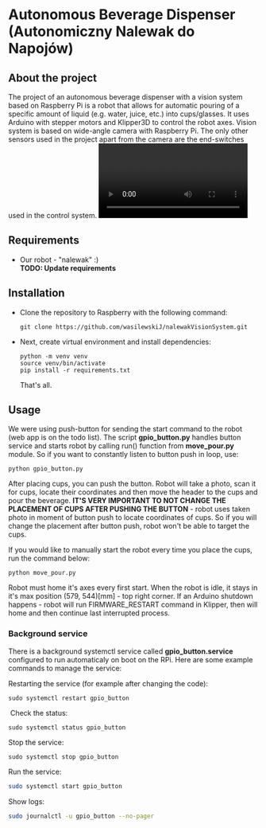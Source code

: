 # Autonomous Beverage Dispenser (Autonomiczny Nalewak do Napojów)

## About the project ##
The project of an autonomous beverage dispenser with a vision system based on Raspberry Pi is a robot that allows for automatic pouring of a specific amount of liquid (e.g. water, juice, etc.) into cups/glasses. It uses Arduino with stepper motors and Klipper3D to control the robot axes. Vision system is based on wide-angle camera with Raspberry Pi. The only other sensors used in the project apart from the camera are the end-switches used in the control system.
<video>

## Requirements ##
- Our robot - "nalewak" :)<br>
**TODO: Update requirements**

## Installation ## 
- Clone the repository to Raspberry with the following command:
  ```
  git clone https://github.com/wasilewskiJ/nalewakVisionSystem.git
  ```
- Next, create virtual environment and install dependencies:
  ```
  python -m venv venv
  source venv/bin/activate
  pip install -r requirements.txt
  ```
  That's all.
  
## Usage ##
We were using push-button for sending the start command to the robot (web app is on the todo list). The script **gpio_button.py** handles button service and starts robot by calling run() function from **move_pour.py** module. So if you want to constantly listen to button push in loop, use:
```
python gpio_button.py
```
After placing cups, you can push the button. Robot will take a photo, scan it for cups, locate their coordinates and then move the header to the cups and pour the beverage. **IT'S VERY IMPORTANT TO NOT CHANGE THE PLACEMENT OF CUPS AFTER PUSHING THE BUTTON** - robot uses taken photo in moment of button push to locate coordinates of cups. So if you will change the placement after button push, robot won't be able to target the cups.

If you would like to manually start the robot every time you place the cups, run the command below:
```
python move_pour.py
```

Robot must home it's axes every first start. When the robot is idle, it stays in it's max position (579, 544)[mm] - top right corner. If an Arduino shutdown happens - robot will run FIRMWARE_RESTART command in Klipper, then will home and then continue last interrupted process.

### Background service ###
There is a background systemctl service called **gpio_button.service** configured to run automaticaly on boot on the RPi.
Here are some example commands to manage the service:

Restarting the service (for example after changing the code):
```
sudo systemctl restart gpio_button
```
‌
Check the status:
```
sudo systemctl status gpio_button
```

Stop the service:
```
sudo systemctl stop gpio_button
```

Run the service:
```bash
sudo systemctl start gpio_button
```

Show logs:
```bash
sudo journalctl -u gpio_button --no-pager
```

  
